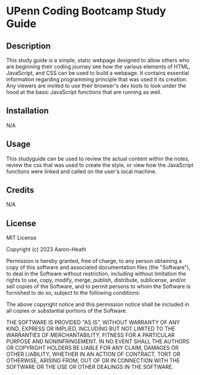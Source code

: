 # UPenn Coding Bootcamp Study Guide

## Description
This study guide is a simple, static webpage designed to allow others who are beginning their coding journey see how the various elements of HTML, JavaScript, and CSS can be used to build a webpage. It contains essential information regarding programming principle that was used it its creation. Any viewers are invited to use their browser's dev tools to look under the hood at the basic JavaScript functions that are running as well.

## Installation

N/A

## Usage

This studyguide can be used to review the actual content within the notes, review the css that was used to create the style, or view how the JavaScript functions were linked and called on the user's local machine.

## Credits

N/A

## License

MIT License

Copyright (c) 2023 Aaron-Heath

Permission is hereby granted, free of charge, to any person obtaining a copy
of this software and associated documentation files (the "Software"), to deal
in the Software without restriction, including without limitation the rights
to use, copy, modify, merge, publish, distribute, sublicense, and/or sell
copies of the Software, and to permit persons to whom the Software is
furnished to do so, subject to the following conditions:

The above copyright notice and this permission notice shall be included in all
copies or substantial portions of the Software.

THE SOFTWARE IS PROVIDED "AS IS", WITHOUT WARRANTY OF ANY KIND, EXPRESS OR
IMPLIED, INCLUDING BUT NOT LIMITED TO THE WARRANTIES OF MERCHANTABILITY,
FITNESS FOR A PARTICULAR PURPOSE AND NONINFRINGEMENT. IN NO EVENT SHALL THE
AUTHORS OR COPYRIGHT HOLDERS BE LIABLE FOR ANY CLAIM, DAMAGES OR OTHER
LIABILITY, WHETHER IN AN ACTION OF CONTRACT, TORT OR OTHERWISE, ARISING FROM,
OUT OF OR IN CONNECTION WITH THE SOFTWARE OR THE USE OR OTHER DEALINGS IN THE
SOFTWARE.
